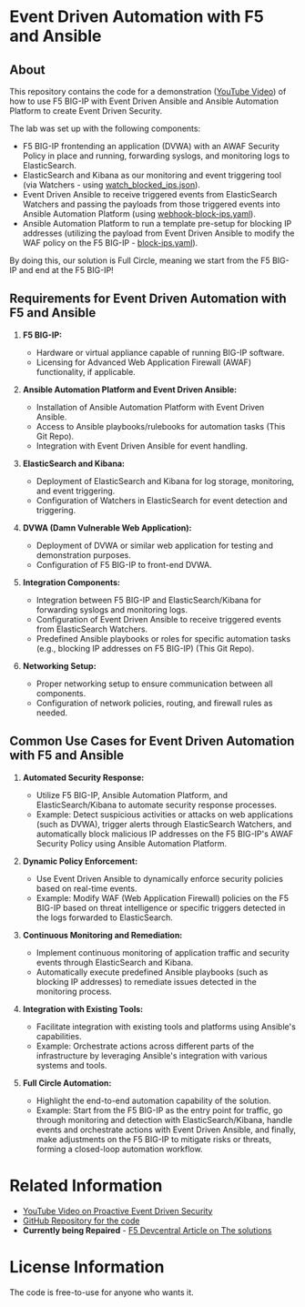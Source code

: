 # Event Driven Automation with F5 and Ansible

## About

This repository contains the code for a demonstration ([YouTube Video](https://www.youtube.com/watch?v=V676EF_bq-4)) of how to use F5 BIG-IP with Event Driven Ansible and Ansible Automation Platform to create Event Driven Security.

The lab was set up with the following components:

* F5 BIG-IP frontending an application (DVWA) with an AWAF Security Policy in place and running, forwarding syslogs, and monitoring logs to ElasticSearch.
* ElasticSearch and Kibana as our monitoring and event triggering tool (via Watchers - using [watch_blocked_ips.json](https://github.com/f5devcentral/f5-bd-ansible-eda-demo/blob/main/elastic/watch_blocked_ips.json)).
* Event Driven Ansible to receive triggered events from ElasticSearch Watchers and passing the payloads from those triggered events into Ansible Automation Platform (using [webhook-block-ips.yaml](https://github.com/f5devcentral/f5-bd-ansible-eda-demo/blob/main/rulebooks/webhook-block-ips.yaml)).
* Ansible Automation Platform to run a template pre-setup for blocking IP addresses (utilizing the payload from Event Driven Ansible to modify the WAF policy on the F5 BIG-IP - [block-ips.yaml](https://github.com/f5devcentral/f5-bd-ansible-eda-demo/blob/main/playbooks/block-ips.yaml)).

By doing this, our solution is Full Circle, meaning we start from the F5 BIG-IP and end at the F5 BIG-IP!

## Requirements for Event Driven Automation with F5 and Ansible

1. **F5 BIG-IP:**
   - Hardware or virtual appliance capable of running BIG-IP software.
   - Licensing for Advanced Web Application Firewall (AWAF) functionality, if applicable.

2. **Ansible Automation Platform and Event Driven Ansible:**
   - Installation of Ansible Automation Platform with Event Driven Ansible.
   - Access to Ansible playbooks/rulebooks for automation tasks (This Git Repo).
   - Integration with Event Driven Ansible for event handling.

3. **ElasticSearch and Kibana:**
   - Deployment of ElasticSearch and Kibana for log storage, monitoring, and event triggering.
   - Configuration of Watchers in ElasticSearch for event detection and triggering.

4. **DVWA (Damn Vulnerable Web Application):**
   - Deployment of DVWA or similar web application for testing and demonstration purposes.
   - Configuration of F5 BIG-IP to front-end DVWA.

5. **Integration Components:**
   - Integration between F5 BIG-IP and ElasticSearch/Kibana for forwarding syslogs and monitoring logs.
   - Configuration of Event Driven Ansible to receive triggered events from ElasticSearch Watchers.
   - Predefined Ansible playbooks or roles for specific automation tasks (e.g., blocking IP addresses on F5 BIG-IP) (This Git Repo).

6. **Networking Setup:**
   - Proper networking setup to ensure communication between all components.
   - Configuration of network policies, routing, and firewall rules as needed.

## Common Use Cases for Event Driven Automation with F5 and Ansible

1. **Automated Security Response:**
   - Utilize F5 BIG-IP, Ansible Automation Platform, and ElasticSearch/Kibana to automate security response processes.
   - Example: Detect suspicious activities or attacks on web applications (such as DVWA), trigger alerts through ElasticSearch Watchers, and automatically block malicious IP addresses on the F5 BIG-IP's AWAF Security Policy using Ansible Automation Platform.

2. **Dynamic Policy Enforcement:**
   - Use Event Driven Ansible to dynamically enforce security policies based on real-time events.
   - Example: Modify WAF (Web Application Firewall) policies on the F5 BIG-IP based on threat intelligence or specific triggers detected in the logs forwarded to ElasticSearch.

3. **Continuous Monitoring and Remediation:**
   - Implement continuous monitoring of application traffic and security events through ElasticSearch and Kibana.
   - Automatically execute predefined Ansible playbooks (such as blocking IP addresses) to remediate issues detected in the monitoring process.
   
4. **Integration with Existing Tools:**
   - Facilitate integration with existing tools and platforms using Ansible's capabilities.
   - Example: Orchestrate actions across different parts of the infrastructure by leveraging Ansible's integration with various systems and tools.

5. **Full Circle Automation:**
   - Highlight the end-to-end automation capability of the solution.
   - Example: Start from the F5 BIG-IP as the entry point for traffic, go through monitoring and detection with ElasticSearch/Kibana, handle events and orchestrate actions with Event Driven Ansible, and finally, make adjustments on the F5 BIG-IP to mitigate risks or threats, forming a closed-loop automation workflow.


# Related Information

* [YouTube Video on Proactive Event Driven Security](https://www.youtube.com/watch?v=V676EF_bq-4)
* [GitHub Repository for the code](https://github.com/f5devcentral/f5-bd-ansible-eda-demo)
* **Currently being Repaired** - [F5 Devcentral Article on The solutions](https://community.f5.com/t5/technical-articles/security-automation-with-f5-big-ip-and-event-driven-ansible/ta-p/315242?emcs_t=S2h8ZW1haWx8dG9waWNfc3Vic2NyaXB0aW9ufExRR1UwTFhVMkxLUE84fDMxNTI0MnxTVUJTQ1JJUFRJT05TfGhL)

# License Information

The code is free-to-use for anyone who wants it.

